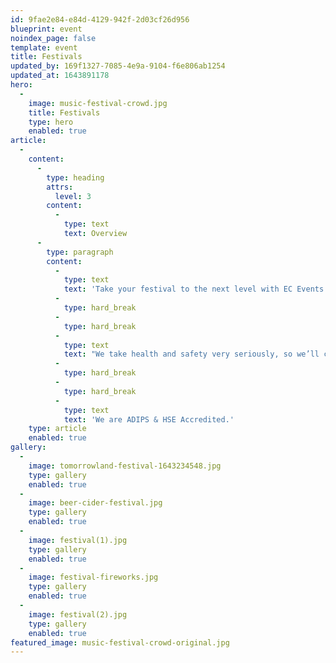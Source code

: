 ```yaml
---
id: 9fae2e84-e84d-4129-942f-2d03cf26d956
blueprint: event
noindex_page: false
template: event
title: Festivals
updated_by: 169f1327-7085-4e9a-9104-f6e806ab1254
updated_at: 1643891178
hero:
  -
    image: music-festival-crowd.jpg
    title: Festivals
    type: hero
    enabled: true
article:
  -
    content:
      -
        type: heading
        attrs:
          level: 3
        content:
          -
            type: text
            text: Overview
      -
        type: paragraph
        content:
          -
            type: text
            text: 'Take your festival to the next level with EC Events. Add that little something extra to make your event a day/night to remember for all attendees. We are specialists in providing rides and attractions for music festivals and outdoor events of any size so you can rest assured that your event will run smoothly!'
          -
            type: hard_break
          -
            type: hard_break
          -
            type: text
            text: "We take health and safety very seriously, so we’ll carry out a full risk and fire assessment, along with event and covid management plans in place.\_"
          -
            type: hard_break
          -
            type: hard_break
          -
            type: text
            text: 'We are ADIPS & HSE Accredited.'
    type: article
    enabled: true
gallery:
  -
    image: tomorrowland-festival-1643234548.jpg
    type: gallery
    enabled: true
  -
    image: beer-cider-festival.jpg
    type: gallery
    enabled: true
  -
    image: festival(1).jpg
    type: gallery
    enabled: true
  -
    image: festival-fireworks.jpg
    type: gallery
    enabled: true
  -
    image: festival(2).jpg
    type: gallery
    enabled: true
featured_image: music-festival-crowd-original.jpg
---
```

